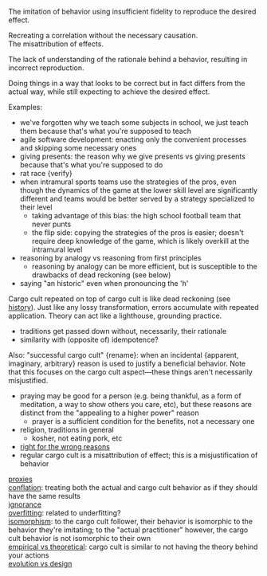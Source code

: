 The imitation of behavior using insufficient fidelity to reproduce the desired effect.

Recreating a correlation without the necessary causation.\
The misattribution of effects.

The lack of understanding of the rationale behind a behavior, resulting in incorrect reproduction.

Doing things in a way that looks to be correct but in fact differs from the actual way, while still expecting to achieve the desired effect.

Examples:
- we've forgotten why we teach some subjects in school, we just teach them because that's what you're supposed to teach
- agile software development: enacting only the convenient processes and skipping some necessary ones
- giving presents: the reason why we give presents vs giving presents because that's what you're supposed to do
- rat race {verify}
- when intramural sports teams use the strategies of the pros, even though the dynamics of the game at the lower skill level are significantly different and teams would be better served by a strategy specialized to their level
	- taking advantage of this bias: the high school football team that never punts
	- the flip side: copying the strategies of the pros is easier; doesn't require deep knowledge of the game, which is likely overkill at the intramural level
- reasoning by analogy vs reasoning from first principles
	- reasoning by analogy can be more efficient, but is susceptible to the drawbacks of dead reckoning (see below)
- saying "an historic" even when pronouncing the 'h'

Cargo cult repeated on top of cargo cult is like dead reckoning (see [history](Dynamic%20analysis.md#history)).  Just like any lossy transformation, errors accumulate with repeated application.  Theory can act like a lighthouse, grounding practice.
- traditions get passed down without, necessarily, their rationale
- similarity with (opposite of) idempotence?

Also: "successful cargo cult" {rename}: when an incidental {apparent, imaginary, arbitrary} reason is used to justify a beneficial behavior.  Note that this focuses on the cargo cult aspect—these things aren't necessarily misjustified.
- praying may be good for a person (e.g. being thankful, as a form of meditation, a way to show others you care, etc), but these reasons are distinct from the "appealing to a higher power" reason
	- prayer is a sufficient condition for the benefits, not a necessary one
- religion, traditions in general
	- kosher, not eating pork, etc
- [right for the wrong reasons](Justified%20beliefs.md)
- regular cargo cult is a misattribution of effect; this is a misjustification of behavior

[proxies](Proxies.md)\
[conflation](Conflation.md): treating both the actual and cargo cult behavior as if they should have the same results\
[ignorance](Ignorance.md)\
[overfitting](Overfitting.md): related to underfitting?\
[isomorphism](Isomorphism.md): to the cargo cult follower, their behavior is isomorphic to the behavior they're imitating; to the "actual practitioner" however, the cargo cult behavior is not isomorphic to their own\
[empirical vs theoretical](Empirical%20vs%20theoretical.md): cargo cult is similar to not having the theory behind your actions\
[evolution vs design](Evolution%20vs%20design.md)
